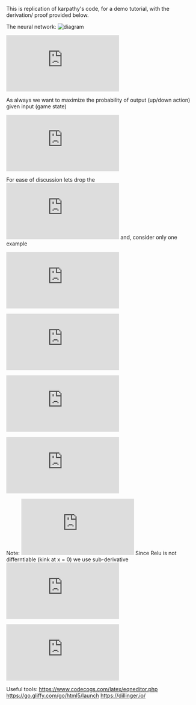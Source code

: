 This is replication of karpathy's code, for a demo tutorial, with the derivation/ proof provided below.

The neural network:
![diagram](https://tgmstat.files.wordpress.com/2013/05/neural_network_example1.png)

![notations](https://latex.codecogs.com/png.latex?%5Cdpi%7B100%7D%20%5C%5C%20L_%7Bip%7D%5E%7Bi%7D%20%5Crightarrow%20input%5C%20to%5C%20layer%5C%20i%5C%5C%20L_%7Bop%7D%5E%7Bi%7D%20%5Crightarrow%20output%5C%20of%5C%20layer%5C%20i%5C%5C%20%5C%5C%20h%20%5Crightarrow%20L_%7Bop%7D%5E%7B2%7D%20%28%20output%5C%20of%5C%20hidden%5C%20layer%29%5C%5C%20%5C%5C%20y_%7Ba%7D%20%5Crightarrow%20is%5C%20the%5C%20true%5C%20label%5C%20of%5C%20y%20%5C%5C%20y_%7Bp%7D%20%5Crightarrow%20is%5C%20the%5C%20predicted%5C%20label%5C%20of%5C%20y%5C%5C%20y_%7Bp%7D%20%3D%20Sigm%28Relu%28x*W_%7B1%7D%29*W_%7B2%7D%29%5C%5C%20output%5C%20label%20%3D%20%5Cbegin%7BBmatrix%7D%201%20%26%20if%5C%20y_%7Bp%7D%20%3E%200.5%20%5C%5C%200%20%26%20otherwise%20%5Cend%7BBmatrix%7D)

As always we want to maximize the probability of output (up/down action) given input (game state)

![aim](https://latex.codecogs.com/png.latex?%5Cdpi%7B100%7D%20%5C%5C%20max%5C%20P%28Y%7CX%29%5C%5C%20max%5C%20%5Csum_%7Bi%7D%5E%7BN%7D%20P%28y_%7Bi%7D%7Cx_%7Bi%7D%29%5C%5C%20P%28y%3Dy_%7Ba%7D%7Cx%29%20%3D%20y_%7Ba%7Dlog%28y_%7Bp%7D%29%20&plus;%20%281-y_%7Ba%7D%29log%281-y_%7Bp%7D%29%5C%5C)

For ease of discussion lets drop the ![sum_icon](https://latex.codecogs.com/png.latex?%5Cdpi%7B50%7D%20%5Csum) and, consider only one example

![wrtLO3](https://latex.codecogs.com/png.latex?%5Cdpi%7B100%7D%20%5C%5C%20max%5C%20P%28y%7Cx%29%5C%5C%20%5C%5C%20%5Cfrac%7B%5Cpartial%20%5C%20%7D%7B%5Cpartial%20L_%7Bop%7D%5E%7B3%7D%7D%20P%28y%7Cx%29%20%3D%20%5Cfrac%7B%5Cpartial%20%5C%20%7D%7B%5Cpartial%20L_%7Bop%7D%5E%7B3%7D%7D%20%28y_%7Ba%7Dlog%28y_%7Bp%7D%29%20&plus;%20%281-y_%7Ba%7D%29log%281-y_%7Bp%7D%29%29%5C%5C%20%3D%20%5Cfrac%7B%5Cpartial%20%5C%20%7D%7B%5Cpartial%20L_%7Bop%7D%5E%7B3%7D%7D%20%28y_%7Ba%7Dlog%28L_%7Bop%7D%5E%7B3%7D%29%20&plus;%20%281-y_%7Ba%7D%29log%281-L_%7Bop%7D%5E%7B3%7D%29%29%5C%5C%20%3Dy_%7Ba%7D%5Cfrac%7B%5Cpartial%20%5C%20%7D%7B%5Cpartial%20L_%7Bop%7D%5E%7B3%7D%7D%20log%28L_%7Bop%7D%5E%7B3%7D%29&plus;%20%281-y_%7Ba%7D%29%5Cfrac%7B%5Cpartial%20%5C%20%7D%7B%5Cpartial%20L_%7Bop%7D%5E%7B3%7D%7D%20log%281-L_%7Bop%7D%5E%7B3%7D%29%5C%5C%20%5Cfrac%7B%5Cpartial%20%5C%20%7D%7B%5Cpartial%20L_%7Bop%7D%5E%7B3%7D%7D%20P%28y%7Cx%29%20%3D%20y_%7Ba%7D%5Cfrac%7B1%7D%20%7BL_%7Bop%7D%5E%7B3%7D%7D%20&plus;%20%281-y_%7Ba%7D%29%5Cfrac%7B-1%7D%20%7B%281-L_%7Bop%7D%5E%7B3%7D%29%7D%5C%20%5C%20%5C%20%5C%20%5C%20%5C%20%5Cleftarrow%20%5Cmathbf%7B%28eq.1%29%7D%5C%5C)

![](https://latex.codecogs.com/png.latex?%5Cdpi%7B100%7D%20%5C%5C%20%5Cfrac%7B%5Cpartial%20%5C%20%7D%7B%5Cpartial%20L_%7Bip%7D%5E%7B3%7D%7D%20P%28y%7Cx%29%20%3D%20%5Cfrac%7B%5Cpartial%20%5C%20%7D%7B%5Cpartial%20L_%7Bop%7D%5E%7B3%7D%7D%20P%28y%7Cx%29*%20%5Cfrac%7B%5Cpartial%20%5C%20%7D%7B%5Cpartial%20L_%7Bip%7D%5E%7B3%7D%7D%20L_%7Bop%7D%5E%7B3%7D%5C%5C%20using%3A%5C%20%5Cfrac%7B%5Cmathrm%7Bd%7D%20%7D%7B%5Cmathrm%7Bd%7D%20x%7D%20sigm%28x%29%20%3D%20sigm%28x%29%20%281-sigm%28x%29%29%5C%5C%20%5Cfrac%7B%5Cpartial%20%5C%20%7D%7B%5Cpartial%20L_%7Bip%7D%5E%7B3%7D%7D%20P%28y%7Cx%29%20%3D%20%5Cfrac%7B%5Cpartial%20%5C%20%7D%7B%5Cpartial%20L_%7Bop%7D%5E%7B3%7D%7D%20P%28y%7Cx%29*%20L_%7Bop%7D%5E%7B3%7D%20%281-L_%7Bop%7D%5E%7B3%7D%29%5C%5C%20using%5C%20%28eq.1%29%5C%5C%20%5Cfrac%7B%5Cpartial%20%5C%20%7D%7B%5Cpartial%20L_%7Bip%7D%5E%7B3%7D%7D%20P%28y%7Cx%29%20%3D%20%28y_%7Ba%7D%5Cfrac%7B1%7D%20%7BL_%7Bop%7D%5E%7B3%7D%7D%20&plus;%20%281-y_%7Ba%7D%29%5Cfrac%7B-1%7D%20%7B%281-L_%7Bop%7D%5E%7B3%7D%29%7D%29*%20L_%7Bop%7D%5E%7B3%7D%20%281-L_%7Bop%7D%5E%7B3%7D%29%5C%5C%20%5Cfrac%7B%5Cpartial%20%5C%20%7D%7B%5Cpartial%20L_%7Bip%7D%5E%7B3%7D%7D%20P%28y%7Cx%29%20%3D%20y_%7Ba%7D%20%281-L_%7Bop%7D%5E%7B3%7D%29&plus;%20%28y_%7Ba%7D-1%29L_%7Bop%7D%5E%7B3%7D%5C%5C%20%5Cfrac%7B%5Cpartial%20%5C%20%7D%7B%5Cpartial%20L_%7Bip%7D%5E%7B3%7D%7D%20P%28y%7Cx%29%20%3D%20y_%7Ba%7D-y_%7Ba%7DL_%7Bop%7D%5E%7B3%7D%20&plus;%20y_%7Ba%7DL_%7Bop%7D%5E%7B3%7D-L_%7Bop%7D%5E%7B3%7D%5C%5C%20%5Cfrac%7B%5Cpartial%20%5C%20%7D%7B%5Cpartial%20L_%7Bip%7D%5E%7B3%7D%7D%20P%28y%7Cx%29%20%3D%20y_%7Ba%7D%20-%20L_%7Bop%7D%5E%7B3%7D%5C%5C%20%5Cfrac%7B%5Cpartial%20%5C%20%7D%7B%5Cpartial%20L_%7Bip%7D%5E%7B3%7D%7D%20P%28y%7Cx%29%20%3D%20%28y_%7Ba%7D%20-%20y_%7Bp%7D%29%5C%20%5C%20%5C%20%5C%20%5C%20%5C%20%5Cleftarrow%20%5Cmathbf%7B%28eq.2%29%7D%5C%5C)

![](https://latex.codecogs.com/png.latex?%5Cdpi%7B100%7D%20%5C%5C%20%5Cfrac%7B%5Cpartial%20%5C%20%7D%7B%5Cpartial%20W_%7B2%7D%7D%20P%28y%7Cx%29%20%3D%20%5Cfrac%7B%5Cpartial%20%5C%20%7D%7B%5Cpartial%20L_%7Bip%7D%5E%7B3%7D%7D%20P%28y%7Cx%29%5C%20*%20%5Cfrac%7B%5Cpartial%20%5C%20%7D%7B%5Cpartial%20W_%7B2%7D%7DL_%7Bip%7D%5E%7B3%7D%5C%5C%20%5Cfrac%7B%5Cpartial%20%5C%20%7D%7B%5Cpartial%20W_%7B2%7D%7D%20P%28y%7Cx%29%20%3D%20%5Cfrac%7B%5Cpartial%20%5C%20%7D%7B%5Cpartial%20L_%7Bip%7D%5E%7B3%7D%7D%20P%28y%7Cx%29%5C%20*%20%5Cfrac%7B%5Cpartial%20%5C%20%7D%7B%5Cpartial%20W_%7B2%7D%7D%20%28h*W_%7B2%7D%29%5C%5C%20%5Cfrac%7B%5Cpartial%20%5C%20%7D%7B%5Cpartial%20W_%7B2%7D%7D%20P%28y%7Cx%29%20%3D%20%5Cfrac%7B%5Cpartial%20%5C%20%7D%7B%5Cpartial%20L_%7Bip%7D%5E%7B3%7D%7D%20P%28y%7Cx%29%5C%20*%5C%20h%5C%5C%20using%5C%20%28eq.2%29%20%5C%5C%20%5Cfrac%7B%5Cpartial%20%5C%20%7D%7B%5Cpartial%20W_%7B2%7D%7D%20P%28y%7Cx%29%20%3D%20%28y_%7Ba%7D%20-%20y_%7Bp%7D%29%5C%20*%5C%20h%5C%20%5C%20%5C%20%5C%20%5C%20%5C%20%5Cleftarrow%20%5Cmathbf%7B%28eq.3%29%7D%5C%5C)

![](https://latex.codecogs.com/png.latex?%5Cdpi%7B100%7D%20%5C%5C%20%5Cfrac%7B%5Cpartial%20%5C%20%7D%7B%5Cpartial%20L_%7Bip%7D%5E%7B2%7D%7D%20P%28y%7Cx%29%20%3D%20%5Cfrac%7B%5Cpartial%20%5C%20%7D%7B%5Cpartial%20L_%7Bip%7D%5E%7B3%7D%7D%20P%28y%7Cx%29%20*%20%5Cfrac%7B%5Cpartial%20%5C%20%7D%7B%5Cpartial%20L_%7Bop%7D%5E%7B2%7D%7D%20L_%7Bip%7D%5E%7B3%7D%20*%20%5Cfrac%7B%5Cpartial%20%5C%20%7D%7B%5Cpartial%20L_%7Bip%7D%5E%7B2%7D%7DL_%7Bop%7D%5E%7B2%7D%5C%5C%20%5Cfrac%7B%5Cpartial%20%5C%20%7D%7B%5Cpartial%20L_%7Bip%7D%5E%7B2%7D%7D%20P%28y%7Cx%29%20%3D%20%28y_%7Ba%7D%20-%20y_%7Bp%7D%29%20*%20%5Cfrac%7B%5Cpartial%20%5C%20%7D%7B%5Cpartial%20L_%7Bop%7D%5E%7B2%7D%7D%20%28L_%7Bop%7D%5E%7B2%7D*W_%7B2%7D%29%20*%20%5Cfrac%7B%5Cpartial%20%5C%20%7D%7B%5Cpartial%20L_%7Bip%7D%5E%7B2%7D%7DL_%7Bop%7D%5E%7B2%7D%5C%5C%20%5C%5C%20%5Cfrac%7B%5Cpartial%20%5C%20%7D%7B%5Cpartial%20L_%7Bip%7D%5E%7B2%7D%7D%20P%28y%7Cx%29%20%3D%20%28y_%7Ba%7D%20-%20y_%7Bp%7D%29%20*%20W_%7B2%7D%20*%20%5Cfrac%7B%5Cpartial%20%5C%20%7D%7B%5Cpartial%20L_%7Bip%7D%5E%7B2%7D%7DL_%7Bop%7D%5E%7B2%7D%5C%20%5C%20%5C%20%5C%20%5C%20%5C%20%5Cleftarrow%20%5Cmathbf%7B%28eq.4%29%7D%5C%5C)

Note:
![](https://latex.codecogs.com/png.latex?%5Cdpi%7B100%7D%20%5C%5C%20L_%7Bop%7D%5E%7B2%7D%20%3D%20Relu%28L_%7Bip%7D%5E%7B2%7D%29%5C%5C)
Since Relu is not differntiable (kink at x = 0) we use sub-derivative
![](https://latex.codecogs.com/png.latex?%5Cdpi%7B100%7D%20%5C%5C%20%5Cfrac%7B%5Cmathrm%7Bd%7D%20%7D%7B%5Cmathrm%7Bd%7D%20x%7D%20max%280%2Cx%29%20%3D%20%5Cleft%5C%7B%5Cbegin%7Bmatrix%7D%201%20%26%20x%3E0%5C%5C%200%20%26%20x%20%5Cleq%200%20%5Cend%7Bmatrix%7D%5Cright.%5C%5C%20%5C%5C%20%5C%5C%20substituting%5C%20above%5C%20in%5C%20%28eq.4%29%5C%5C%20%5Cfrac%7B%5Cpartial%20%5C%20%7D%7B%5Cpartial%20L_%7Bip%7D%5E%7B2%7D%7D%20P%28y%7Cx%29%20%3D%20%5Cleft%5C%7B%5Cbegin%7Bmatrix%7D%20%28y_%7Ba%7D%20-%20y_%7Bp%7D%29%20*%20W_%7B2%7D%20%26%20x%3E0%5C%5C%200%20%26%20x%20%5Cleq%200%20%5Cend%7Bmatrix%7D%5Cright.%5C%20%5C%20%5C%20%5C%20%5C%20%5C%20%5Cleftarrow%20%5Cmathbf%7B%28eq.5%29%7D%5C%5C)

![](https://latex.codecogs.com/png.latex?%5Cdpi%7B100%7D%20%5C%5C%20%5Cfrac%7B%5Cpartial%20%5C%20%7D%7B%5Cpartial%20W_%7B1%7D%7D%20P%28y%7Cx%29%20%3D%20%5Cfrac%7B%5Cpartial%20%5C%20%7D%7B%5Cpartial%20L_%7Bip%7D%5E%7B2%7D%7D%20P%28y%7Cx%29%20*%20%5Cfrac%7B%5Cpartial%20%5C%20%7D%7B%5Cpartial%20W_%7B1%7D%7DL_%7Bip%7D%5E%7B2%7D%5C%5C%20%5Cfrac%7B%5Cpartial%20%5C%20%7D%7B%5Cpartial%20W_%7B1%7D%7D%20P%28y%7Cx%29%20%3D%20%5Cfrac%7B%5Cpartial%20%5C%20%7D%7B%5Cpartial%20L_%7Bip%7D%5E%7B2%7D%7D%20P%28y%7Cx%29%20*%20%5Cfrac%7B%5Cpartial%20%5C%20%7D%7B%5Cpartial%20W_%7B1%7D%7D%20%28x*W_%7B1%7D%29%5C%5C%20%5Cfrac%7B%5Cpartial%20%5C%20%7D%7B%5Cpartial%20W_%7B1%7D%7D%20P%28y%7Cx%29%20%3D%20%5Cfrac%7B%5Cpartial%20%5C%20%7D%7B%5Cpartial%20L_%7Bip%7D%5E%7B2%7D%7D%20P%28y%7Cx%29%20*%20x%5C%5C%20using%20%28eq.5%29%5C%5C%20%5Cfrac%7B%5Cpartial%20%5C%20%7D%7B%5Cpartial%20W_%7B1%7D%7D%20P%28y%7Cx%29%20%3D%20%5Cleft%5C%7B%5Cbegin%7Bmatrix%7D%20%28y_%7Ba%7D%20-%20y_%7Bp%7D%29%20*%20W_%7B2%7D%20*%20x%20%26%20x%3E0%5C%5C%200%20%26%20x%20%5Cleq%200%20%5Cend%7Bmatrix%7D%5Cright.%5C%20%5C%20%5C%20%5C%20%5C%20%5C%20%5Cleftarrow%20%5Cmathbf%7B%28eq.6%29%7D%5C%5C)


Useful tools:
https://www.codecogs.com/latex/eqneditor.php
https://go.gliffy.com/go/html5/launch
https://dillinger.io/